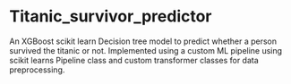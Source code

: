 # Titanic_survivor_predictor
An XGBoost scikit learn Decision tree model to predict whether a person survived the titanic or not. Implemented using a custom ML pipeline using scikit learns Pipeline class and custom transformer classes for data preprocessing.
